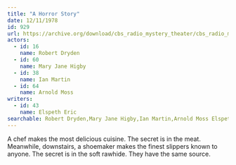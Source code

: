 ```yaml
---
title: "A Horror Story"
date: 12/11/1978
id: 929
url: https://archive.org/download/cbs_radio_mystery_theater/cbs_radio_mystery_theater-0901-0950.zip/cbs_radio_mystery_theater-0901-0950%2Fcbsrmt_0929_a_horror_story.mp3
actors:  
  - id: 16
    name: Robert Dryden  
  - id: 60
    name: Mary Jane Higby  
  - id: 38
    name: Ian Martin  
  - id: 64
    name: Arnold Moss
writers:  
  - id: 43
    name: Elspeth Eric
searchable: Robert Dryden,Mary Jane Higby,Ian Martin,Arnold Moss Elspeth Eric
---
```

A chef makes the most delicious cuisine. The secret is in the meat. Meanwhile, downstairs, a shoemaker makes the finest slippers known to anyone. The secret is in the soft rawhide. They have the same source.
